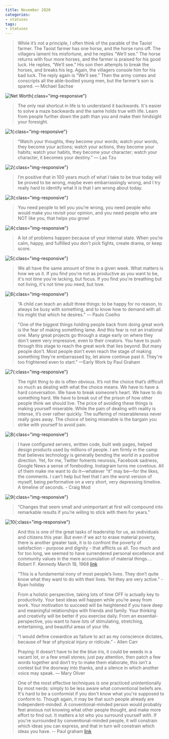 ```yaml
---
title: November 2020
categories:
- statuses
tags:
- statuses
---
```


>While it’s not a principle, I often think of the parable of the Taoist farmer. The Taoist farmer has one horse, and the horse runs off. The villagers lament his misfortune, and he replies “We’ll see.” The horse returns with four more horses, and the farmer is praised for his good luck. He replies, “We’ll see.” His son then attempts to break the horses, and breaks his leg. Again, the villagers console him for his bad luck. The reply again is “We’ll see.” Then the army comes and conscripts all the able-bodied young men, but the farmer’s son is spared. — Michael Sachse

![Net Worth](/assets/statuses/Nov2020/net_worth.jpg){:class="img-responsive"}

>The only real shortcut in life is to understand it backwards.
It's easier to solve a maze backwards and the same holds true with life.
Learn from people further down the path than you and make their hindsight your foresight.

![1](/assets/statuses/Nov2020/1.jpg){:class="img-responsive"}

>“Watch your thoughts, they become your words; watch your words, they become your actions; watch your actions, they become your habits; watch your habits, they become your character; watch your character, it becomes your destiny.”
― Lao Tzu

![2](/assets/statuses/Nov2020/2.jpg){:class="img-responsive"}

>I’m positive that in 100 years much of what I take to be true today will be proved to be wrong, maybe even embarrassingly wrong, and I try really hard to identify what it is that I am wrong about today.

![3](/assets/statuses/Nov2020/3.jpg){:class="img-responsive"}

>You need people to tell you you’re wrong, you need people who would make you revisit your opinion, and you need people who are NOT like you, that helps you grow!


![4](/assets/statuses/Nov2020/4.jpg){:class="img-responsive"}

>A lot of problems happen because of your internal state. When you’re calm, happy, and fulfilled you don’t pick fights, create drama, or keep score.

![5](/assets/statuses/Nov2020/5.jpg){:class="img-responsive"}

>We all have the same amount of time in a given week. What matters is how we us it.
If you find you're not as productive as you want to be, it's not time you're lacking, but focus.
If you find you're breathing but not living, it's not time you need, but love.

![6](/assets/statuses/Nov2020/6.jpg){:class="img-responsive"}

>“A child can teach an adult three things: to be happy for no reason, to always be busy with something, and to know how to demand with all his might that which he desires.”
— Paulo Coelho

>"One of the biggest things holding people back from doing great work is the fear of making something lame. And this fear is not an irrational one. Many great projects go through a stage early on where they don't seem very impressive, even to their creators. You have to push through this stage to reach the great work that lies beyond. But many people don't. Most people don't even reach the stage of making something they're embarrassed by, let alone continue past it. They're too frightened even to start."
—Early Work by Paul Graham



![7](/assets/statuses/Nov2020/7.jpg){:class="img-responsive"}

>The right thing to do is often obvious. It’s not the choice that’s difficult so much as dealing with what the choice means.
We have to have a hard conversation. We have to break someone’s heart. We have to do something hard. We have to break out of the prison of how other people think we should live.
The price of avoiding these things is making yourself miserable. While the pain of dealing with reality is intense, it’s over rather quickly. The suffering of miserableness never really goes away.
The choice of being miserable is the bargain you strike with yourself to avoid pain.

![8](/assets/statuses/Nov2020/8.jpg){:class="img-responsive"}

>I have configured servers, written code, built web pages, helped design products used by millions of people. I am firmly in the camp that believes technology is generally bending the world in a positive direction. Yet, for me, Twitter foments neurosis, Facebook sadness, Google News a sense of foreboding. Instagram turns me covetous. All of them make me want to do it—whatever “it” may be—for the likes, the comments. I can’t help but feel that I am the worst version of myself, being performative on a very short, very depressing timeline. A timeline of seconds. - Craig Mod


![9](/assets/statuses/Nov2020/9.jpg){:class="img-responsive"}

>“Changes that seem small and unimportant at first will compound into remarkable results if you’re willing to stick with them for years.”

![10](/assets/statuses/Nov2020/10.jpg){:class="img-responsive"}

>And this is one of the great tasks of leadership for us, as individuals and citizens this year. But even if we act to erase material poverty, there is another greater task, it is to confront the poverty of satisfaction - purpose and dignity - that afflicts us all. Too much and for too long, we seemed to have surrendered personal excellence and community values in the mere accumulation of material things.... 
Robert F. Kennedy
March 18, 1968
[link](https://www.jfklibrary.org/learn/about-jfk/the-kennedy-family/robert-f-kennedy/robert-f-kennedy-speeches/remarks-at-the-university-of-kansas-march-18-1968)


>“This is a fundamental irony of most people’s lives. They don’t quite know what they want to do with their lives. Yet they are very active.” - Ryan holiday


>From a holistic perspective, taking lots of time OFF is actually key to productivity. Your best ideas will happen while you’re away from work. 
Your motivation to succeed will be heightened if you have deep and meaningful relationships with friends and family. Your thinking and creativity will be better if you exercise daily. 
From an essential-perspective, you want to have lots of stimulating, stretching, entertaining, and beautiful areas of your life.


>“I would define cowardice as failure to act as my conscience dictates, because of fear of physical injury or ridicule.” - Allen Carr


>Praying:
It doesn’t have to be the blue iris, 
it could be weeds in a vacant lot, or a few small stones; 
just pay attention, then patch a few words together and don’t try
to make them elaborate, this isn’t a contest but the doorway
into thanks, and a silence in which another voice may speak.
— Mary Oliver


>One of the most effective techniques is one practiced unintentionally by most nerds: simply to be less aware what conventional beliefs are. It's hard to be a conformist if you don't know what you're supposed to conform to. Though again, it may be that such people already are independent-minded. A conventional-minded person would probably feel anxious not knowing what other people thought, and make more effort to find out. It matters a lot who you surround yourself with. If you're surrounded by conventional-minded people, it will constrain which ideas you can express, and that in turn will constrain which ideas you have. 
-- Paul graham 
[link](http://paulgraham.com/think.html)
